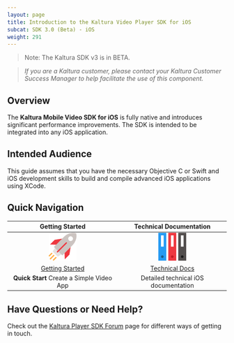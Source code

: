 ```yaml
---
layout: page
title: Introduction to the Kaltura Video Player SDK for iOS
subcat: SDK 3.0 (Beta) - iOS
weight: 291
---
```


> Note: The Kaltura SDK v3 is in BETA.

>*If you are a Kaltura customer, please contact your Kaltura Customer Success Manager to help facilitate the use of this component.*

## Overview  

The **Kaltura Mobile Video SDK for iOS** is fully native and introduces significant performance improvements. The SDK is intended to be integrated into any iOS application.

## Intended Audience

This guide assumes that you have the necessary Objective C or Swift and iOS development skills to build and compile advanced iOS applications using XCode.

## Quick Navigation


|                                                      Getting Started                                                     |           Technical Documentation           |
|:------------------------------------------------------------------------------------------------------------------------:|:-------------------------------------------:|
|                                           ![help](./v3-images/getStarted.png)                                           |         ![help](./v3-images/TD.png)        |
| [Getting Started]() | [Technical Docs](https://kaltura.github.io/playkit/api/ios/) |
|                                                     **Quick Start** Create a Simple Video App                                                    |       Detailed technical iOS documentation      |


## Have Questions or Need Help?

Check out the [Kaltura Player SDK Forum](https://forum.kaltura.org/c/playkit) page for different ways of getting in touch.
